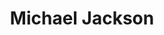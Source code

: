 ---
pid: CH346
title: Michael Jackson
location_transcription: 
zipcode: 
outside_phl: 
neighborhood: 
age: '35'
age_range: 30-39
instagram: 
image_file_name: CH_346.jpg
proposal_transcription: Michael Jackson bailando algo de lo que hacia en su presentación
  en su conciertos
topic: Figure,Music
topic_summary: 0, 0
type: Sculpture Statue,Other No Form
keywords_other: 
credit: Julio
image_labels: 
twitter: 
facebook: 
permalink: "/monuments/ch346/"
layout: item-page
---
